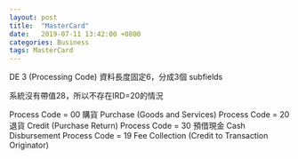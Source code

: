 ```yaml
---
layout: post
title:  "MasterCard"
date:   2019-07-11 13:42:00 +0800
categories: Business
tags: MasterCard
---
```


DE 3 (Processing Code)
資料長度固定6，分成3個 subfields

系統沒有帶值28，所以不存在IRD=20的情況

Process Code = 00 購貨 Purchase (Goods and Services)
Process Code = 20 退貨 Credit (Purchase Return)
Process Code = 30 預借現金 Cash Disbursement
Process Code = 19 Fee Collection (Credit to Transaction Originator)

